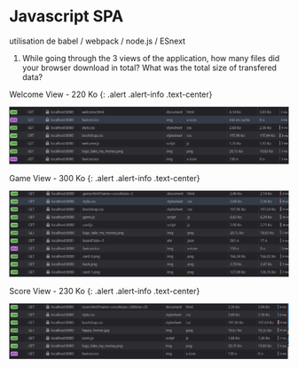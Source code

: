 # Javascript SPA 

utilisation de babel / webpack / node.js / ESnext

1. While going through the 3 views of the application, how many files did your browser download in total? What was the total size of transfered data?

Welcome View - 220 Ko
{: .alert .alert-info .text-center}

![welcome_view](img/welcome_view_1.png)

Game View - 300 Ko
{: .alert .alert-info .text-center}

![welcome_view](img/game_view_1.png)

Score View - 230 Ko
{: .alert .alert-info .text-center}

![score_view](img/result_view_1.png)
